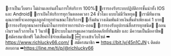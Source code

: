 🌸เราเป็นเว็บตรง ไม่ผ่านเอเย่นต์ในการให้บริการ 100%🌸
🌸เรารองรับระบบปฏิบัติการชั้นนำทั้ง IOS และ Android🌸
🌸เราเปิดให้บริการทุกวันตลอดเวลา 24 ชั่วโมง แบบไม่มีวันหยุด🌸
🌸เรามีทีมงานคุณภาพที่จะคอยดูแลลูกค้าทุกท่านขณะใช้บริการ🌸
🌸เริ่มต้นวางเดิมพันด้วยเงินขั้นต่ำเพียงแค่ 1 บาท🌸
🌸เรารองรับทุกธนาคารชั้นนำในการทำรายการฝาก-ถอน🌸
🌸เรารองรับอุปกรณ์สื่อสารทุกชนิด🌸
🌸ถอนเงินรวดเร็วภายใน 1 วินาที🌸
🌸มีระบบในการดูแลความปลอดภัยที่ทันสมัย และ มีความเป็นมืออาชีพ🌸
🌸สมัครสมาชิกฟรี ไม่เสียค่าใช้จ่ายเพิ่มเติม🌸
🆕 ทางเข้าเว็บไซต์ ➡ https://www.richlucky66.com/
📲 สมัครสมาชิก ➡ https://bit.ly/45n1CJN
📞 ติดต่อสอบถาม ➡https://line.me/ti/p/@richlucky66

